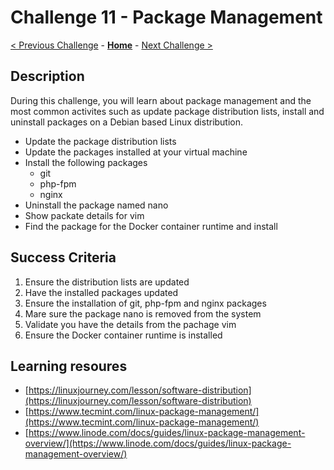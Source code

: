 # Challenge 11 - Package Management

[< Previous Challenge](./Challenge-10.md) - **[Home](../README.md)** - [Next Challenge >](./Challenge-12.md)

## Description

During this challenge, you will learn about package management and the most common activites such as update package distribution lists, install and uninstall packages on a Debian based Linux distribution.

- Update the package distribution lists
- Update the packages installed at your virtual machine
- Install the following packages
    - git
    - php-fpm
    - nginx
- Uninstall the package named nano
- Show packate details for vim
- Find the package for the Docker container runtime and install


## Success Criteria

1. Ensure the distribution lists are updated
2. Have the installed packages updated
3. Ensure the installation of git, php-fpm and nginx packages
4. Mare sure the package nano is removed from the system
5. Validate you have the details from the pachage vim
6. Ensure the Docker container runtime is installed

## Learning resoures

- [https://linuxjourney.com/lesson/software-distribution](https://linuxjourney.com/lesson/software-distribution)
- [https://www.tecmint.com/linux-package-management/](https://www.tecmint.com/linux-package-management/)
- [https://www.linode.com/docs/guides/linux-package-management-overview/](https://www.linode.com/docs/guides/linux-package-management-overview/)
